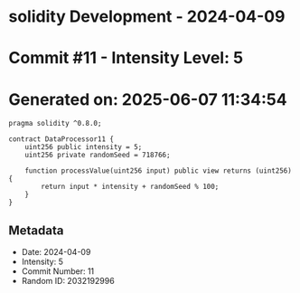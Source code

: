 ﻿# solidity Development - 2024-04-09
# Commit #11 - Intensity Level: 5
# Generated on: 2025-06-07 11:34:54
```solidity
pragma solidity ^0.8.0;

contract DataProcessor11 {
    uint256 public intensity = 5;
    uint256 private randomSeed = 718766;

    function processValue(uint256 input) public view returns (uint256) {
        return input * intensity + randomSeed % 100;
    }
}
```
## Metadata
- Date: 2024-04-09
- Intensity: 5
- Commit Number: 11
- Random ID: 2032192996
